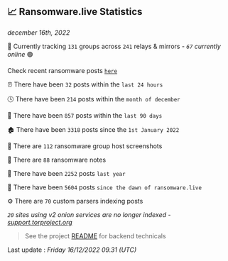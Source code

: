 
## 📈 Ransomware.live Statistics
_december 16th, 2022_

🔎 Currently tracking `131` groups across `241` relays & mirrors - _`67` currently online_ 🟢

Check recent ransomware posts [`here`](recentposts.md)


⏰ There have been `32` posts within the `last 24 hours`

🕓 There have been `214` posts within the `month of december`

📅 There have been `857` posts within the `last 90 days`

🏚 There have been `3318` posts since the `1st January 2022`

📸 There are `112` ransomware group host screenshots

📝 There are `88` ransomware notes

🚀 There have been `2252` posts `last year`

🐣 There have been `5604` posts `since the dawn of ransomware.live`

⚙️ There are `70` custom parsers indexing posts

_`20` sites using v2 onion services are no longer indexed - [support.torproject.org](https://support.torproject.org/onionservices/v2-deprecation/)_

> See the project [README](https://github.com/jmousqueton/ransomwatch#readme) for backend technicals



Last update : _Friday 16/12/2022 09.31 (UTC)_

